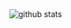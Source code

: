 <picture decoding="async" loading="lazy">
  <source media="(prefers-color-scheme: light)" srcset="https://pixel-profile.vercel.app/api/github-stats?username=shalva97&theme=fuji&hide=avatar&dithering=true&a=1">
  <source media="(prefers-color-scheme: dark)" srcset="https://pixel-profile.vercel.app/api/github-stats?username=shalva97&theme=fuji&hide=avatar&avatar_border=false&screen_effect=true">
  <img alt="github stats" src="https://pixel-profile.vercel.app/api/github-stats?username=shalva97&screen_effect=false&theme=fuji&avatar_border=false&pixelate_avatar=false&hide=avatar&dithering=true">
</picture>
